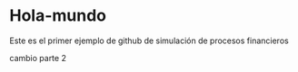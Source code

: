 # Hola-mundo
Este es el primer ejemplo de github de simulación de procesos financieros


cambio parte 2 

